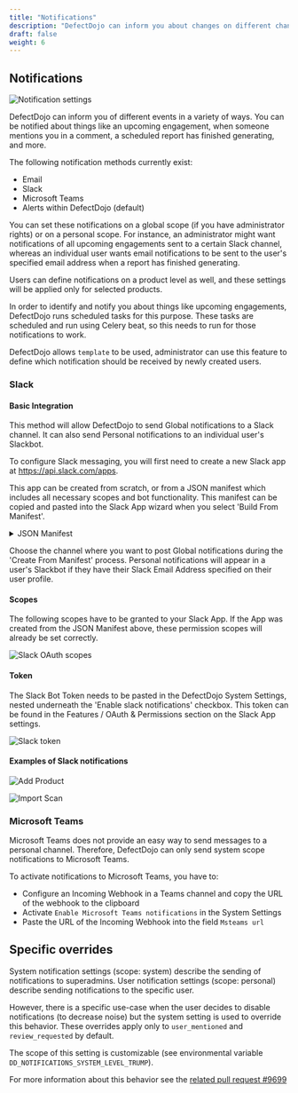 ```yaml
---
title: "Notifications"
description: "DefectDojo can inform you about changes on different channels."
draft: false
weight: 6
---
```


## Notifications

![Notification settings](../../images/notifications_1.png)

DefectDojo can inform you of different events in a variety of ways. You
can be notified about things like an upcoming engagement, when someone
mentions you in a comment, a scheduled report has finished generating,
and more.

The following notification methods currently exist:
 - Email
 - Slack
 - Microsoft Teams
 - Alerts within DefectDojo (default)

You can set these notifications on a global scope (if you have
administrator rights) or on a personal scope. For instance, an
administrator might want notifications of all upcoming engagements sent
to a certain Slack channel, whereas an individual user wants email
notifications to be sent to the user\'s specified email address when a
report has finished generating.

Users can define notifications on a product level as well, and these settings will be applied only for selected products.

In order to identify and notify you about things like upcoming
engagements, DefectDojo runs scheduled tasks for this purpose. These
tasks are scheduled and run using Celery beat, so this needs to run for
those notifications to work.

DefectDojo allows `template` to be used, administrator can use this feature to define which notification should be received by newly created users.

### Slack

#### Basic Integration
This method will allow DefectDojo to send Global notifications to a Slack channel.  It can also send Personal notifications to an individual user's Slackbot.

To configure Slack messaging, you will first need to create a new Slack app at https://api.slack.com/apps.  

This app can be created from scratch, or from a JSON manifest which includes all necessary scopes and bot functionality.  This manifest can be copied and pasted into the Slack App wizard when you select 'Build From Manifest'.

<details>
    <summary>JSON Manifest</summary>

~~~
{
  "_metadata": {
    "major_version": 1,
    "minor_version": 1
  },
  "display_information": {
    "name": "DefectDojo",
    "description": "Notifications from DefectDojo",
    "background_color": "#0000AA"
  },
  "features": {
    "bot_user": {
      "display_name": "DefectDojo Notifications"
    }
  },
  "oauth_config": {
    "scopes": {
      "bot": [
        "chat:write",
        "chat:write.customize",
        "chat:write.public",
        "incoming-webhook",
        "users:read",
        "users:read.email"
      ]
    },
    "redirect_urls": [
      "https://slack.com/oauth/v2/authorize"
    ]
  }
}
~~~

</details>

Choose the channel where you want to post Global notifications during the 'Create From Manifest' process.  Personal notifications will appear in a user's Slackbot if they have their Slack Email Address specified on their user profile.

#### Scopes

The following scopes have to be granted to your Slack App.  If the App was created from the JSON Manifest above, these permission scopes will already be set correctly.

![Slack OAuth scopes](../../images/slack_scopes.png)

#### Token

The Slack Bot Token needs to be pasted in the DefectDojo System Settings, nested underneath the 'Enable slack notifications' checkbox.  This token can be found in the Features / OAuth & Permissions section on the Slack App settings.

![Slack token](../../images/slack_tokens.png)

#### Examples of Slack notifications

![Add Product](../../images/slack_add_product.png)

![Import Scan](../../images/slack_import_scan.png)


### Microsoft Teams

Microsoft Teams does not provide an easy way to send messages to a personal
channel. Therefore, DefectDojo can only send system scope notifications
to Microsoft Teams.

To activate notifications to Microsoft Teams, you have to:
- Configure an Incoming Webhook in a Teams channel and copy the URL of the webhook to the clipboard
- Activate `Enable Microsoft Teams notifications` in the System Settings
- Paste the URL of the Incoming Webhook into the field `Msteams url`

## Specific overrides

System notification settings (scope: system) describe the sending of notifications to superadmins. User notification settings (scope: personal) describe sending notifications to the specific user.

However, there is a specific use-case when the user decides to disable notifications (to decrease noise) but the system setting is used to override this behavior. These overrides apply only to `user_mentioned` and `review_requested` by default.

The scope of this setting is customizable (see environmental variable `DD_NOTIFICATIONS_SYSTEM_LEVEL_TRUMP`).

For more information about this behavior see the [related pull request #9699](https://github.com/DefectDojo/django-DefectDojo/pull/9699/)